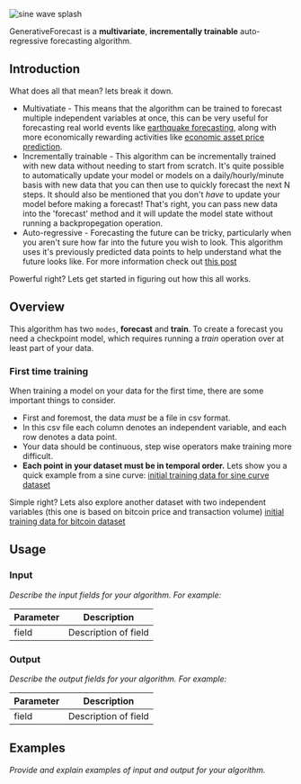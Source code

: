 ![sine wave splash](https://i.imgur.com/kDi9uIG.png)

GenerativeForecast is a **multivariate**, **incrementally trainable** auto-regressive forecasting algorithm.

## Introduction

What does all that mean? lets break it down.
* Multivatiate - This means that the algorithm can be trained to forecast multiple independent variables at once, this can be very useful for forecasting real world events like [earthquake forecasting][ef], along with more economically rewarding activities like [economic asset price prediction][econPred].
* Incrementally trainable - This algorithm can be incrementally trained with new data without needing to start from scratch. It's quite possible to automatically update your model or models on a daily/hourly/minute basis with new data that you can then use to quickly forecast the next N steps. It should also be mentioned that you don't _have_ to update your model before making a forecast! That's right, you can pass new data into the 'forecast' method and it will update the model state without running a backpropegation operation.
* Auto-regressive - Forecasting the future can be tricky, particularly when you aren't sure how far into the future you wish to look.  This algorithm uses it's previously predicted data points to help understand what the future looks like. For more information check out [this post][autoreg]

Powerful right? Lets get started in figuring out how this all works.

## Overview
This algorithm has two `modes`, **forecast** and **train**. To create a forecast you need a checkpoint model, which requires running a _train_ operation over at least part of your data.

### First time training
When training a model on your data for the first time, there are some important things to consider.
* First and foremost, the data _must_ be a file in csv format.
* In this csv file each column denotes an independent variable, and each row denotes a data point.
* Your data should be continuous, step wise operators make training more difficult.
* **Each point in your dataset must be in temporal order.**
Lets show you a quick example from a sine curve:
[initial training data for sine curve dataset][initsined]

Simple right? Lets also explore another dataset with two independent variables (this one is based on bitcoin price and transaction volume)
[initial training data for bitcoin dataset][initbitd]

## Usage

### Input

_Describe the input fields for your algorithm. For example:_

| Parameter | Description |
| --------- | ----------- |
| field     | Description of field |

### Output

_Describe the output fields for your algorithm. For example:_

| Parameter | Description |
| --------- | ----------- |
| field     | Description of field |

## Examples

_Provide and explain examples of input and output for your algorithm._

[ef]: https://en.wikipedia.org/wiki/Earthquake_prediction
[econPred]: https://en.wikipedia.org/wiki/Stock_market_prediction
[autoreg]: https://dzone.com/articles/vector-autoregression-overview-and-proposals
[initsined]: https://gist.github.com/zeryx/00a84571fb3bfbfc4e08fdec2900b68f
[initbitd]: https://gist.github.com/zeryx/5d9a004ac10c4af702fc2a22dc3ad3f8